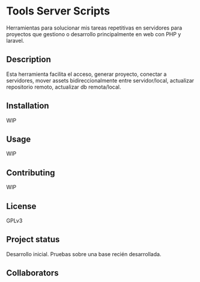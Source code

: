 # Tools Server Scripts

Herramientas para solucionar mis tareas repetitivas en servidores para 
proyectos que gestiono o desarrollo principalmente en web con PHP y laravel.

## Description

Esta herramienta facilita el acceso, generar proyecto, conectar a servidores,
mover assets bidireccionalmente entre servidor/local, actualizar repositorio 
remoto, actualizar db remota/local.

## Installation

WIP

## Usage

WIP

## Contributing

WIP

## License

GPLv3

## Project status

Desarrollo inicial. Pruebas sobre una base recién desarrollada.

## Collaborators
